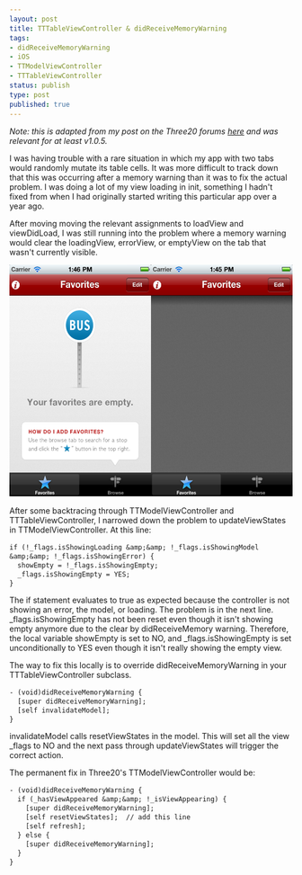 ```yaml
--- 
layout: post
title: TTTableViewController & didReceiveMemoryWarning
tags: 
- didReceiveMemoryWarning
- iOS
- TTModelViewController
- TTTableViewController
status: publish
type: post
published: true
---
```

<i>Note: this is adapted from my post on the Three20 forums <a href="http://forums.three20.info/discussion/98/tttableviewcontroller-didreceivememorywarning">here</a> and was relevant for at least v1.0.5.</i>

I was having trouble with a rare situation in which my app with two tabs would randomly mutate its table cells. It was more difficult to track down that this was occurring after a memory warning than it was to fix the actual problem. I was doing a lot of my view loading in init, something I hadn't fixed from when I had originally started writing this particular app over a year ago.

After moving moving the relevant assignments to loadView and viewDidLoad, I was still running into the problem where a memory warning would clear the loadingView, errorView, or emptyView on the tab that wasn't currently visible.

<img src="/images/memory-warning_before-after.png" alt="" title="memory-warning_before-after" width="550" height="412" class="size-large wp-image-73" />

After some backtracing through TTModelViewController and TTTableViewController, I narrowed down the problem to updateViewStates in TTModelViewController. At this line:

```
if (!_flags.isShowingLoading &amp;&amp; !_flags.isShowingModel &amp;&amp; !_flags.isShowingError) {
  showEmpty = !_flags.isShowingEmpty;
  _flags.isShowingEmpty = YES;
}
```

The if statement evaluates to true as expected because the controller is not showing an error, the model, or loading. The problem is in the next line. _flags.isShowingEmpty has not been reset even though it isn't showing empty anymore due to the clear by didReceiveMemory warning. Therefore, the local variable showEmpty is set to NO, and _flags.isShowingEmpty is set unconditionally to YES even though it isn't really showing the empty view.

The way to fix this locally is to override didReceiveMemoryWarning in your TTTableViewController subclass.

```
- (void)didReceiveMemoryWarning {
  [super didReceiveMemoryWarning];
  [self invalidateModel];
}
```

invalidateModel calls resetViewStates in the model. This will set all the view _flags to NO and the next pass through updateViewStates will trigger the correct action.

The permanent fix in Three20's TTModelViewController would be:

```
- (void)didReceiveMemoryWarning {
  if (_hasViewAppeared &amp;&amp; !_isViewAppearing) {
    [super didReceiveMemoryWarning];
    [self resetViewStates];  // add this line
    [self refresh];
  } else {
    [super didReceiveMemoryWarning];
  }
}
``` 
